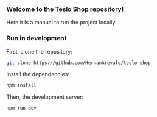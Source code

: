 ### Welcome to the Teslo Shop repository!
Here it is a manual to run the project locally.

### Run in development 

First, clone the repository:
```bash
git clone https://github.com/HernanArevalo/teslo-shop
```
Install the dependencies:
```bash
npm install
```
Then, the development server:
```bash
npm run dev
```
